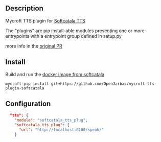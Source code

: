 ## Description
Mycroft TTS plugin for [Softcatala TTS](https://github.com/Softcatala/tts-service)

The "plugins" are pip install-able modules presenting one or more entrypoints with a entrypoint group defined in setup.py

more info in the [original PR](https://github.com/MycroftAI/mycroft-core/pull/2594)

## Install

Build and run the [docker image from softcatala](https://github.com/Softcatala/tts-service)

`mycroft-pip install git+https://github.com/OpenJarbas/mycroft-tts-plugin-softcatala`

## Configuration

```json
  "tts": {
    "module": "softcatala_tts_plug",
    "softcatala_tts_plug": {
      "url": "http://localhost:8100/speak/"
    }
 
```
